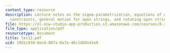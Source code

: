 ```yaml
---
content_type: resource
description: Lecture notes on the sigma-parametrization, equations of motion and Virasoro
  constraints, general motion for open strings, and rotating open strings.
file: https://ol-ocw-studio-app-production.s3.amazonaws.com/courses/8-251-string-theory-for-undergraduates-spring-2007/19d1c9300ec6807a0a7a46c1db9141e9_lec12.pdf
file_type: application/pdf
resourcetype: Document
title: lec12.pdf
uid: 19d1c930-0ec6-807a-0a7a-46c1db9141e9
---
```

